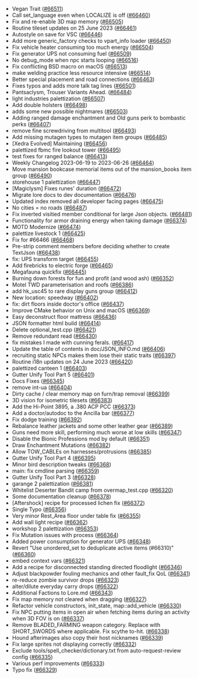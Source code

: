 * Vegan Trait ([#66511](https://github.com/CleverRaven/Cataclysm-DDA/pull/66511))
* Call set_language even when LOCALIZE is off ([#66460](https://github.com/CleverRaven/Cataclysm-DDA/pull/66460))
* Fix and re-enable 3D map memory ([#66505](https://github.com/CleverRaven/Cataclysm-DDA/pull/66505))
* Routine tileset updates on 25 June 2023 ([#66461](https://github.com/CleverRaven/Cataclysm-DDA/pull/66461))
* Autostyle on save for VSC ([#66446](https://github.com/CleverRaven/Cataclysm-DDA/pull/66446))
* Add more generic_factory checks to vpart_info loader ([#66450](https://github.com/CleverRaven/Cataclysm-DDA/pull/66450))
* Fix vehicle heater consuming too much energy ([#66504](https://github.com/CleverRaven/Cataclysm-DDA/pull/66504))
* Fix generator UPS not consuming fuel ([#66509](https://github.com/CleverRaven/Cataclysm-DDA/pull/66509))
* No debug_mode when npc starts looping ([#66516](https://github.com/CleverRaven/Cataclysm-DDA/pull/66516))
* Fix conflicting BSD macro on macOS ([#66513](https://github.com/CleverRaven/Cataclysm-DDA/pull/66513))
* make welding practice less resource intensive ([#66514](https://github.com/CleverRaven/Cataclysm-DDA/pull/66514))
* Better special placement and road connections ([#66463](https://github.com/CleverRaven/Cataclysm-DDA/pull/66463))
* Fixes typos and adds more talk tag lines ([#66501](https://github.com/CleverRaven/Cataclysm-DDA/pull/66501))
* Pantsaclysm, Trouser Variants Ahead. ([#66484](https://github.com/CleverRaven/Cataclysm-DDA/pull/66484))
* light industries palettization ([#66507](https://github.com/CleverRaven/Cataclysm-DDA/pull/66507))
* Add double holsters ([#66498](https://github.com/CleverRaven/Cataclysm-DDA/pull/66498))
* adds some new possible nightmares ([#66503](https://github.com/CleverRaven/Cataclysm-DDA/pull/66503))
* Adding ranged damage enchantment and Old guns perk to bombastic perks ([#66407](https://github.com/CleverRaven/Cataclysm-DDA/pull/66407))
* remove fine screwdriving from multitool ([#66493](https://github.com/CleverRaven/Cataclysm-DDA/pull/66493))
* Add missing mutagen types to mutagen item groups ([#66485](https://github.com/CleverRaven/Cataclysm-DDA/pull/66485))
* [Xedra Evolved] Maintaining ([#66456](https://github.com/CleverRaven/Cataclysm-DDA/pull/66456))
* palettized fbmc fire lookout tower ([#66495](https://github.com/CleverRaven/Cataclysm-DDA/pull/66495))
* test fixes for ranged balance ([#66413](https://github.com/CleverRaven/Cataclysm-DDA/pull/66413))
* Weekly Changelog 2023-06-19 to 2023-06-26 ([#66464](https://github.com/CleverRaven/Cataclysm-DDA/pull/66464))
* Move mansion bookcase memorial items out of the mansion_books item group ([#66490](https://github.com/CleverRaven/Cataclysm-DDA/pull/66490))
* storehouse 1 palettization ([#66447](https://github.com/CleverRaven/Cataclysm-DDA/pull/66447))
* [Magiclysm] Fixes runes' duration ([#66472](https://github.com/CleverRaven/Cataclysm-DDA/pull/66472))
* Migrate lore docs to dev documentation ([#66476](https://github.com/CleverRaven/Cataclysm-DDA/pull/66476))
* Updated index removed all developer facing pages ([#66475](https://github.com/CleverRaven/Cataclysm-DDA/pull/66475))
* No cities = no roads ([#66487](https://github.com/CleverRaven/Cataclysm-DDA/pull/66487))
* Fix inverted visitied member conditional for large Json objects. ([#66481](https://github.com/CleverRaven/Cataclysm-DDA/pull/66481))
* Functionality for armor draining energy when taking damage ([#66374](https://github.com/CleverRaven/Cataclysm-DDA/pull/66374))
* MOTD Modernize ([#66474](https://github.com/CleverRaven/Cataclysm-DDA/pull/66474))
* palettize livestock 1 ([#66425](https://github.com/CleverRaven/Cataclysm-DDA/pull/66425))
* Fix for #66466 ([#66468](https://github.com/CleverRaven/Cataclysm-DDA/pull/66468))
* Pre-strip comment members before deciding whether to create TextJson ([#66438](https://github.com/CleverRaven/Cataclysm-DDA/pull/66438))
* fix: UPS transform target ([#66455](https://github.com/CleverRaven/Cataclysm-DDA/pull/66455))
* Add firebricks to electric forge  ([#66465](https://github.com/CleverRaven/Cataclysm-DDA/pull/66465))
* Megafauna quickfix ([#66445](https://github.com/CleverRaven/Cataclysm-DDA/pull/66445))
* Burning down forests for fun and profit (and wood ash) ([#66352](https://github.com/CleverRaven/Cataclysm-DDA/pull/66352))
* Motel TWD parameterisation and roofs ([#66386](https://github.com/CleverRaven/Cataclysm-DDA/pull/66386))
* add hk_usc45 to rare display guns group ([#66412](https://github.com/CleverRaven/Cataclysm-DDA/pull/66412))
* New location: speedway ([#66402](https://github.com/CleverRaven/Cataclysm-DDA/pull/66402))
* fix: dirt floors inside doctor's office ([#66437](https://github.com/CleverRaven/Cataclysm-DDA/pull/66437))
* Improve CMake behavior on Unix and macOS ([#66369](https://github.com/CleverRaven/Cataclysm-DDA/pull/66369))
* Easy deconstruct floor mattress ([#66436](https://github.com/CleverRaven/Cataclysm-DDA/pull/66436))
* JSON formatter html build ([#66414](https://github.com/CleverRaven/Cataclysm-DDA/pull/66414))
* Delete optional_test.cpp ([#66421](https://github.com/CleverRaven/Cataclysm-DDA/pull/66421))
* Remove redundant read ([#66430](https://github.com/CleverRaven/Cataclysm-DDA/pull/66430))
* fix mistakes I made with cunning ferals. ([#66417](https://github.com/CleverRaven/Cataclysm-DDA/pull/66417))
* Update the table of contents in doc/JSON_INFO.md ([#66406](https://github.com/CleverRaven/Cataclysm-DDA/pull/66406))
* recruiting static NPCs makes them lose their static traits ([#66397](https://github.com/CleverRaven/Cataclysm-DDA/pull/66397))
* Routine i18n updates on 24 June 2023 ([#66420](https://github.com/CleverRaven/Cataclysm-DDA/pull/66420))
* palettized canteen 1 ([#66403](https://github.com/CleverRaven/Cataclysm-DDA/pull/66403))
* Gutter Unify Tool Part 5 ([#66401](https://github.com/CleverRaven/Cataclysm-DDA/pull/66401))
* Docs Fixes ([#66345](https://github.com/CleverRaven/Cataclysm-DDA/pull/66345))
* remove int-ua ([#66404](https://github.com/CleverRaven/Cataclysm-DDA/pull/66404))
* Dirty cache / clear memory map on furn/trap removal ([#66399](https://github.com/CleverRaven/Cataclysm-DDA/pull/66399))
* 3D vision for isometric tilesets ([#66383](https://github.com/CleverRaven/Cataclysm-DDA/pull/66383))
* Add the Hi-Point 3895, a .380 ACP PCC ([#66373](https://github.com/CleverRaven/Cataclysm-DDA/pull/66373))
* Add a doctor/autodoc to the Ancilla bar ([#66377](https://github.com/CleverRaven/Cataclysm-DDA/pull/66377))
* Fix dodge training ([#66392](https://github.com/CleverRaven/Cataclysm-DDA/pull/66392))
* Rebalance leather jackets and some other leather gear ([#66389](https://github.com/CleverRaven/Cataclysm-DDA/pull/66389))
* Guns need more skill, performing much worse at low skills ([#66347](https://github.com/CleverRaven/Cataclysm-DDA/pull/66347))
* Disable the Bionic Professions mod by default ([#66351](https://github.com/CleverRaven/Cataclysm-DDA/pull/66351))
* Draw Enchantment Mutations ([#66382](https://github.com/CleverRaven/Cataclysm-DDA/pull/66382))
* Allow TOW_CABLEs on harnesses/protrusions ([#66385](https://github.com/CleverRaven/Cataclysm-DDA/pull/66385))
* Gutter Unify Tool Part 4 ([#66395](https://github.com/CleverRaven/Cataclysm-DDA/pull/66395))
* Minor bird description tweaks ([#66368](https://github.com/CleverRaven/Cataclysm-DDA/pull/66368))
* main: fix cmdline parsing ([#66359](https://github.com/CleverRaven/Cataclysm-DDA/pull/66359))
* Gutter Unify Tool Part 3 ([#66328](https://github.com/CleverRaven/Cataclysm-DDA/pull/66328))
* garange 2 palettization ([#66381](https://github.com/CleverRaven/Cataclysm-DDA/pull/66381))
* Whitelist Deserter Bandit camp from overmap_test.cpp ([#66320](https://github.com/CleverRaven/Cataclysm-DDA/pull/66320))
* Some documentation cleanup ([#66378](https://github.com/CleverRaven/Cataclysm-DDA/pull/66378))
* [Aftershock] recipe for processed lichen fix ([#66372](https://github.com/CleverRaven/Cataclysm-DDA/pull/66372))
* Single Typo ([#66356](https://github.com/CleverRaven/Cataclysm-DDA/pull/66356))
* Very minor Rest_Area floor under table fix ([#66355](https://github.com/CleverRaven/Cataclysm-DDA/pull/66355))
* Add wall light recipe ([#66362](https://github.com/CleverRaven/Cataclysm-DDA/pull/66362))
* workshop 2 palettization ([#66353](https://github.com/CleverRaven/Cataclysm-DDA/pull/66353))
* Fix Mutation issues with process ([#66364](https://github.com/CleverRaven/Cataclysm-DDA/pull/66364))
* Added power consumption for generator UPS ([#66348](https://github.com/CleverRaven/Cataclysm-DDA/pull/66348))
* Revert "Use unordered_set to deduplicate active items (#66310)" ([#66360](https://github.com/CleverRaven/Cataclysm-DDA/pull/66360))
* embed context vars ([#66321](https://github.com/CleverRaven/Cataclysm-DDA/pull/66321))
* Add a recipe for disconnected standing directed floodlight ([#66346](https://github.com/CleverRaven/Cataclysm-DDA/pull/66346))
* Adjust blackpowder fouling mechanics and other fault_fix QoL ([#66341](https://github.com/CleverRaven/Cataclysm-DDA/pull/66341))
* re-reduce zombie survivor drops ([#66323](https://github.com/CleverRaven/Cataclysm-DDA/pull/66323))
* alter/dilute everyday carry drops ([#66322](https://github.com/CleverRaven/Cataclysm-DDA/pull/66322))
* Additional Factions to Lore.md ([#66343](https://github.com/CleverRaven/Cataclysm-DDA/pull/66343))
* Fix map memory not cleared when dragging ([#66327](https://github.com/CleverRaven/Cataclysm-DDA/pull/66327))
* Refactor vehicle constructors, init_state, map::add_vehicle ([#66330](https://github.com/CleverRaven/Cataclysm-DDA/pull/66330))
* Fix NPC putting items in open air when fetching items during an activity when 3D FOV is on ([#66337](https://github.com/CleverRaven/Cataclysm-DDA/pull/66337))
* Remove BLADED_FARMING weapon category. Replace with SHORT_SWORDS where applicable. Fix scythe to-hit. ([#66338](https://github.com/CleverRaven/Cataclysm-DDA/pull/66338))
* Hound afterimages also copy their host nicknames ([#66339](https://github.com/CleverRaven/Cataclysm-DDA/pull/66339))
* Fix large sprites not displaying correctly ([#66332](https://github.com/CleverRaven/Cataclysm-DDA/pull/66332))
* Exclude tools/spell_checker/dictionary.txt from auto-request-review config ([#66335](https://github.com/CleverRaven/Cataclysm-DDA/pull/66335))
* Various perf improvements ([#66333](https://github.com/CleverRaven/Cataclysm-DDA/pull/66333))
* Typo fix ([#66329](https://github.com/CleverRaven/Cataclysm-DDA/pull/66329))
